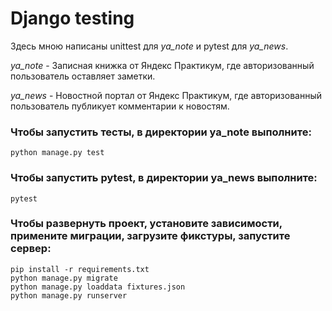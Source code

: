# Django testing

Здесь мною написаны unittest для *ya_note* и pytest для *ya_news*.

*ya_note* - Записная книжка от Яндекс Практикум, где авторизованный пользователь оставляет заметки.

*ya_news* - Новостной портал от Яндекс Практикум, где авторизованный пользователь публикует комментарии к новостям.

### Чтобы запустить тесты, в директории ya_note выполните:

```
python manage.py test
```

### Чтобы запустить pytest, в директории ya_news выполните:

```
pytest
```

### Чтобы развернуть проект, установите зависимости, примените миграции, загрузите фикстуры, запустите сервер:

```
pip install -r requirements.txt
python manage.py migrate
python manage.py loaddata fixtures.json
python manage.py runserver
```
